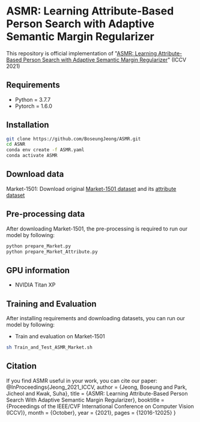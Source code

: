 # ASMR: Learning Attribute-Based Person Search with Adaptive Semantic Margin Regularizer
This repository is official implementation of "[ASMR: Learning Attribute-Based Person Search with Adaptive Semantic Margin Regularizer](https://openaccess.thecvf.com/content/ICCV2021/papers/Jeong_ASMR_Learning_Attribute-Based_Person_Search_With_Adaptive_Semantic_Margin_Regularizer_ICCV_2021_paper.pdf)" (ICCV 2021)

## Requirements 
*  Python = 3.7.7
*  Pytorch = 1.6.0

## Installation
```bash
git clone https://github.com/BoseungJeong/ASMR.git
cd ASNR
conda env create -f ASMR.yaml
conda activate ASMR
```

## Download data
Market-1501: Download original [Market-1501 dataset](https://www.cv-foundation.org/openaccess/content_iccv_2015/papers/Zheng_Scalable_Person_Re-Identification_ICCV_2015_paper.pdf) and its [attribute dataset](https://arxiv.org/abs/1703.07220) 

## Pre-processing data
After downloading Market-1501, the pre-processing is required to run our model by following:
```bash
python prepare_Market.py
python prepare_Market_Attribute.py
```

## GPU information
* NVIDIA Titan XP




## Training and Evaluation
After installing requirements and downloading datasets, you can run our model by following:
* Train and evaluation on Market-1501
```bash
sh Train_and_Test_ASMR_Market.sh
```

## Citation
If you find ASMR useful in your work, you can cite our paper:
    @InProceedings{Jeong_2021_ICCV,
    author    = {Jeong, Boseung and Park, Jicheol and Kwak, Suha},
    title     = {ASMR: Learning Attribute-Based Person Search With Adaptive Semantic Margin Regularizer},
    booktitle = {Proceedings of the IEEE/CVF International Conference on Computer Vision (ICCV)},
    month     = {October},
    year      = {2021},
    pages     = {12016-12025}
    }
